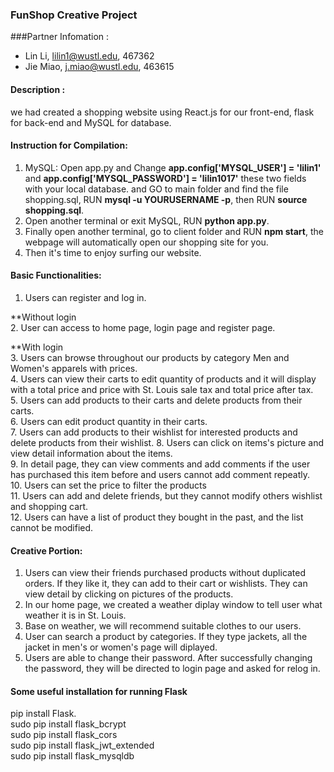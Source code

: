 ### FunShop Creative Project ###   

###Partner Infomation :   
* Lin Li, lilin1@wustl.edu, 467362   
* Jie Miao, j.miao@wustl.edu, 463615

#### Description :   
we had created a shopping website using React.js for our front-end, flask for back-end and MySQL for database.     

#### Instruction for Compilation:   
1. MySQL: Open app.py and Change **app.config['MYSQL_USER'] = 'lilin1'** and **app.config['MYSQL_PASSWORD'] = 'lilin1017'** these two fields with your local database. and GO to main folder and find the file shopping.sql, RUN **mysql -u YOURUSERNAME -p**, then RUN **source shopping.sql**.   
2. Open another terminal or exit MySQL, RUN **python app.py**.   
3. Finally open another terminal, go to client folder and RUN **npm start**, the webpage will automatically open our shopping site for you.   
4. Then it's time to enjoy surfing our website.   


#### Basic Functionalities:   
1. Users can register and log in.   

**Without login   
2. User can access to home page, login page and register page.   

**With login   
3. Users can browse throughout our products by category Men and Women's apparels with prices.   
4. Users can view their carts to edit quantity of products and it will display with a total price and price with St. Louis sale tax and total price after tax.   
5. Users can add products to their carts and delete products from their carts.   
6. Users can edit product quantity in their carts.   
7. Users can add products to their wishlist for interested products and delete products from their wishlist.
8. Users can click on items's picture and view detail information about the items.   
9. In detail page, they can view comments and add comments if the user has purchased this item before and users cannot add comment repeatly.   
10. Users can set the price to filter the products   
11. Users can add and delete friends, but they cannot modify others wishlist and shopping cart.   
12. Users can have a list of product they bought in the past, and the list cannot be modified.   

#### Creative Portion:   
1. Users can view their friends purchased products without duplicated orders. If they like it, they can add to their cart or wishlists. They can view detail by clicking on pictures of the products.   
2. In our home page, we created a weather diplay window to tell user what weather it is in St. Louis.   
3. Base on weather, we will recommend suitable clothes to our users.   
4. User can search a product by categories. If they type jackets, all the jacket in men's or women's page will diplayed.   
5. Users are able to change their password. After successfully changing the password, they will be directed to login page and asked for relog in.   


#### Some useful installation for running Flask   
pip install Flask.  
sudo pip install flask_bcrypt   
sudo pip install flask_cors   
sudo pip install flask_jwt_extended   
sudo pip install flask_mysqldb   

